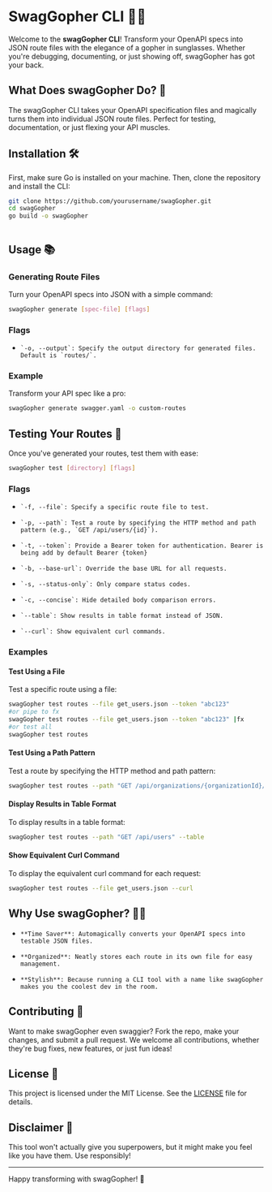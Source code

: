 # SwagGopher CLI 🐹✨

Welcome to the **swagGopher CLI**! Transform your OpenAPI specs into JSON route files with the elegance of a gopher in sunglasses. Whether you're debugging, documenting, or just showing off, swagGopher has got your back.

## What Does swagGopher Do? 🤔

The swagGopher CLI takes your OpenAPI specification files and magically turns them into individual JSON route files. Perfect for testing, documentation, or just flexing your API muscles.

## Installation 🛠️

First, make sure Go is installed on your machine. Then, clone the repository and install the CLI:

```bash
git clone https://github.com/yourusername/swagGopher.git
cd swagGopher
go build -o swagGopher
```
```bash
```

## Usage 📚

### Generating Route Files

Turn your OpenAPI specs into JSON with a simple command:

```bash
swagGopher generate [spec-file] [flags]
```

### Flags

-     `-o, --output`: Specify the output directory for generated files. Default is `routes/`.

### Example

Transform your API spec like a pro:

```bash
swagGopher generate swagger.yaml -o custom-routes
```

## Testing Your Routes 🧪

Once you've generated your routes, test them with ease:

```bash
swagGopher test [directory] [flags]
```

### Flags

-     `-f, --file`: Specify a specific route file to test.
-     `-p, --path`: Test a route by specifying the HTTP method and path pattern (e.g., `GET /api/users/{id}`).
-     `-t, --token`: Provide a Bearer token for authentication. Bearer is being add by default Bearer {token}
-     `-b, --base-url`: Override the base URL for all requests.
-     `-s, --status-only`: Only compare status codes.
-     `-c, --concise`: Hide detailed body comparison errors.
-     `--table`: Show results in table format instead of JSON.
-     `--curl`: Show equivalent curl commands.

### Examples

#### Test Using a File

Test a specific route using a file:

```bash
swagGopher test routes --file get_users.json --token "abc123" 
#or pipe to fx
swagGopher test routes --file get_users.json --token "abc123" |fx
#or test all
swagGopher test routes 

```

#### Test Using a Path Pattern

Test a route by specifying the HTTP method and path pattern:

```bash
swagGopher test routes --path "GET /api/organizations/{organizationId}/members/" --base-url "https://api.example.com"
```

#### Display Results in Table Format

To display results in a table format:

```bash
swagGopher test routes --path "GET /api/users" --table
```

#### Show Equivalent Curl Command

To display the equivalent curl command for each request:

```bash
swagGopher test routes --file get_users.json --curl
```

## Why Use swagGopher? 🤷‍♂️

-     **Time Saver**: Automagically converts your OpenAPI specs into testable JSON files.
-     **Organized**: Neatly stores each route in its own file for easy management.
-     **Stylish**: Because running a CLI tool with a name like swagGopher makes you the coolest dev in the room.

## Contributing 🤝

Want to make swagGopher even swaggier? Fork the repo, make your changes, and submit a pull request. We welcome all contributions, whether they're bug fixes, new features, or just fun ideas!

## License 📜

This project is licensed under the MIT License. See the [LICENSE](LICENSE) file for details.

## Disclaimer 🚨

This tool won't actually give you superpowers, but it might make you feel like you have them. Use responsibly!

---

Happy transforming with swagGopher! 🌟
